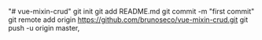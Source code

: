 "# vue-mixin-crud"  git init git add README.md git commit -m "first commit" git remote add origin https://github.com/brunoseco/vue-mixin-crud.git git push -u origin master,

